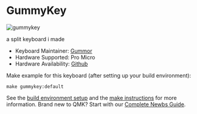 # GummyKey

![gummykey](https://user-images.githubusercontent.com/102767971/215166168-12f08a78-ce6e-4368-9a70-0d4e8173b8e2.png)

a split keyboard i made

* Keyboard Maintainer: [Gummor](https://github.com/gumorr)
* Hardware Supported: Pro Micro
* Hardware Availability: [Github](https://github.com/gumorr/GummyKey)

Make example for this keyboard (after setting up your build environment):

    make gummykey:default

See the [build environment setup](https://docs.qmk.fm/#/getting_started_build_tools) and the [make instructions](https://docs.qmk.fm/#/getting_started_make_guide) for more information.
Brand new to QMK? Start with our [Complete Newbs Guide](https://docs.qmk.fm/#/newbs).
